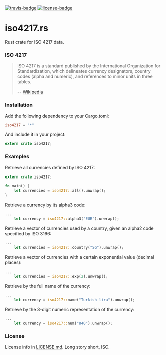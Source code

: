 [travis-badge]: https://img.shields.io/travis/taiyaeix/iso4217.rs.svg?style=flat-square
[travis]: https://travis-ci.org/taiyaeix/iso4217.rs
[license-badge]: https://img.shields.io/badge/license-ISC-blue.svg?style=flat-square
[license]: https://opensource.org/licenses/ISC

[![travis-badge][]][travis] [![license-badge][]][license]

# iso4217.rs

Rust crate for ISO 4217 data.

### ISO 4217

> ISO 4217 is a standard published by the International Organization for
> Standardization, which delineates currency designators, country codes
> (alpha and numeric), and references to minor units in three tables.
>
> -- [Wikipedia](http://en.wikipedia.org/wiki/ISO_4217)

### Installation

Add the following dependency to your Cargo.toml:

```toml
iso4217 = "*"
```

And include it in your project:

```rust
extern crate iso4217;
```

### Examples

Retrieve all currencies defined by ISO 4217:

```rust
extern crate iso4217;

fn main() {
    let currencies = iso4217::all().unwrap();
}
```


Retrieve a currency by its alpha3 code:

```rust
...
    let currency = iso4217::alpha3("EUR").unwrap();
```


Retrieve a vector of currencies used by a country, given an alpha2 code
specified by ISO 3166:

```rust
...
    let currencies = iso4217::country("SG").unwrap();
```


Retrieve a vector of currencies with a certain exponential value
(decimal places):

```rust
...
    let currencies = iso4217::exp(2).unwrap();
```


Retrieve by the full name of the currency:

```rust
...
    let currency = iso4217::name("Turkish lira").unwrap();
```


Retrieve by the 3-digit numeric representation of the currency:

```rust
...
    let currency = iso4217::num("840").unwrap();
```

### License

License info in [LICENSE.md]. Long story short, ISC.

[LICENSE.md]: https://github.com/taiyaeix/iso4217.rs/blob/master/LICENSE.md
